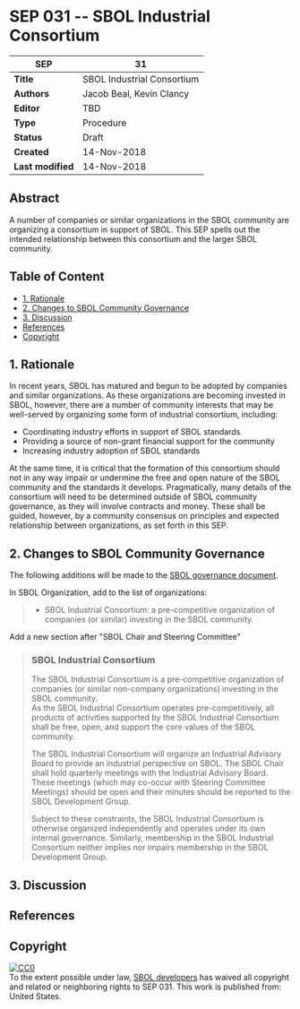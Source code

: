 # SEP 031 -- SBOL Industrial Consortium

| SEP | 31 |
| --- | --- |
| **Title** | SBOL Industrial Consortium |
| **Authors** | Jacob Beal, Kevin Clancy |
| **Editor** | TBD |
| **Type** | Procedure |
| **Status** | Draft |
| **Created** | 14-Nov-2018 |
| **Last modified** | 14-Nov-2018 |

## Abstract

A number of companies or similar organizations in the SBOL community are organizing a consortium in support of SBOL. This SEP spells out the intended relationship between this consortium and the larger SBOL community.

## Table of Content
- [1. Rationale](#rationale)
- [2. Changes to SBOL Community Governance](#governance)
- [3. Discussion](#discussion)
- [References](#references)
- [Copyright](#copyright)

## 1. Rationale <a name="rationale"></a>

In recent years, SBOL has matured and begun to be adopted by companies and similar organizations. As these organizations are becoming invested in SBOL, however, there are a number of community interests that may be well-served by organizing some form of industrial consortium, including:

- Coordinating industry efforts in support of SBOL standards
- Providing a source of non-grant financial support for the community
- Increasing industry adoption of SBOL standards

At the same time, it is critical that the formation of this consortium should not in any way impair or undermine the free and open nature of the SBOL community and the standards it develops. Pragmatically, many details of the consortium will need to be determined outside of SBOL community governance, as they will involve contracts and money.  These shall be guided, however, by a community consensus on principles and expected relationship between organizations, as set forth in this SEP.

## 2. Changes to SBOL Community Governance <a name="governance"></a>

The following additions will be made to the [SBOL governance document](http://sbolstandard.org/development/gov/).

In SBOL Organization, add to the list of organizations:

> * SBOL Industrial Consortium: a pre-competitive organization of companies (or similar) investing in the SBOL community.

Add a new section after "SBOL Chair and Steering Committee"

> ### SBOL Industrial Consortium
> 
> The SBOL Industrial Consortium is a pre-competitive organization of companies (or similar non-company organizations) investing in the SBOL community.  
> As the SBOL Industrial Consortium operates pre-competitively, all products of activities supported by the SBOL Industrial Consortium shall be free, open, and support the core values of the SBOL community.
> 
> The SBOL Industrial Consortium will organize an Industrial Advisory Board to provide an industrial perspective on SBOL.  The SBOL Chair shall hold quarterly meetings with the Industrial Advisory Board. These meetings (which may co-occur with Steering Committee Meetings) should be open and their minutes should be reported to the SBOL Development Group. 
>
> Subject to these constraints, the SBOL Industrial Consortium is otherwise organized independently and operates under its own internal governance.  Similarly, membership in the SBOL Industrial Consortium neither implies nor impairs membership in the SBOL Development Group.

## 3. Discussion <a name='discussion'></a>

## References <a name='references'></a>

## Copyright <a name='copyright'></a>

<p xmlns:dct="http://purl.org/dc/terms/" xmlns:vcard="http://www.w3.org/2001/vcard-rdf/3.0#">
  <a rel="license"
     href="http://creativecommons.org/publicdomain/zero/1.0/">
    <img src="http://i.creativecommons.org/p/zero/1.0/88x31.png" style="border-style: none;" alt="CC0" />
  </a>
  <br />
  To the extent possible under law,
  <a rel="dct:publisher"
     href="sbolstandard.org">
    <span property="dct:title">SBOL developers</span></a>
  has waived all copyright and related or neighboring rights to
  <span property="dct:title">SEP 031</span>.
This work is published from:
<span property="vcard:Country" datatype="dct:ISO3166"
      content="US" about="sbolstandard.org">
  United States</span>.
</p>
